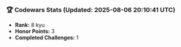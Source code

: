 ### 🏆 Codewars Stats (Updated: 2025-08-06 20:10:41 UTC)

- **Rank:** 8 kyu
- **Honor Points:** 3
- **Completed Challenges:** 1
